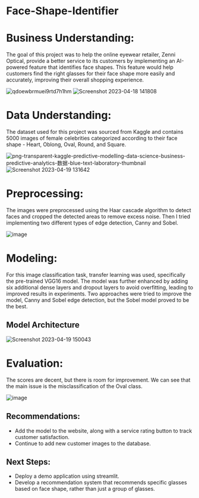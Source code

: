 # Face-Shape-Identifier

# Business Understanding:
The goal of this project was to help the online eyewear retailer, Zenni Optical, provide a better service to its customers by implementing an AI-powered feature that identifies face shapes. This feature would help customers find the right glasses for their face shape more easily and accurately, improving their overall shopping experience.

![qdoewbrmuei9rtd7h1hm](https://user-images.githubusercontent.com/122308669/233490078-8a485ad3-8784-4148-ba9e-707b6d483bc2.png)
![Screenshot 2023-04-18 141808](https://user-images.githubusercontent.com/122308669/233487495-01920753-3704-4496-a16d-e5a29a36a387.png)

# Data Understanding:
The dataset used for this project was sourced from Kaggle and contains 5000 images of female celebrities categorized according to their face shape - Heart, Oblong, Oval, Round, and Square.

![png-transparent-kaggle-predictive-modelling-data-science-business-predictive-analytics-数据-blue-text-laboratory-thumbnail](https://user-images.githubusercontent.com/122308669/233488086-9a0af328-f903-477a-abb8-d5315131c625.png)
![Screenshot 2023-04-19 131642](https://user-images.githubusercontent.com/122308669/233488012-17ff7593-6258-4ff4-9c87-af5dfbe1e69f.png)

# Preprocessing:
The images were preprocessed using the Haar cascade algorithm to detect faces and cropped the detected areas to remove excess noise. Then I tried implementing two different types of edge detection, Canny and Sobel.

![image](https://user-images.githubusercontent.com/122308669/233489471-05cdcbff-54c3-4e9f-a86f-cc99009ce946.png)

# Modeling:
For this image classification task, transfer learning was used, specifically the pre-trained VGG16 model. The model was further enhanced by adding six additional dense layers and dropout layers to avoid overfitting, leading to improved results in experiments. Two approaches were tried to improve the model, Canny and Sobel edge detection, but the Sobel model proved to be the best.

## Model Architecture
![Screenshot 2023-04-19 150043](https://user-images.githubusercontent.com/122308669/233489041-315fb595-31ae-487a-83b5-4ed4950a5766.png)

# Evaluation:
The scores are decent, but there is room for improvement. We can see that the main issue is the misclassification of the Oval class.

![image](https://user-images.githubusercontent.com/122308669/233489997-c3f44d88-59c7-4b90-a594-3d871c0af17f.png)

## Recommendations:

- Add the model to the website, along with a service rating button to track customer satisfaction.
- Continue to add new customer images to the database.

## Next Steps:

- Deploy a demo application using streamlit.
- Develop a recommendation system that recommends specific glasses based on face shape, rather than just a group of glasses.
